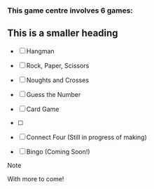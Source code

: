 ### This game centre involves 6 games:
## This is a smaller heading

- [ ] Hangman
- [ ] Rock, Paper, Scissors
- [ ] Noughts and Crosses
- [ ] Guess the Number
- [ ] Card Game
- [ ]  
- [ ] Connect Four (Still in progress of making)
- [ ] Bingo (Coming Soon!)


> [!note]
With more to come!

